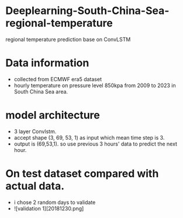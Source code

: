 # Deeplearning-South-China-Sea-regional-temperature
regional temperature prediction base on ConvLSTM
# Data information
- collected from ECMWF era5 dataset
- hourly temperature on pressure level 850kpa from 2009 to 2023 in South China Sea area.
# model architecture
- 3 layer Convlstm.
- accept shape (3, 69, 53, 1) as input which mean time step is 3.
- output is (69,53,1). so use previous 3 hours' data to predict the next hour.
# On test dataset compared with actual data.
- i chose 2 random days to validate
- ![validation 1][20181230.png]
